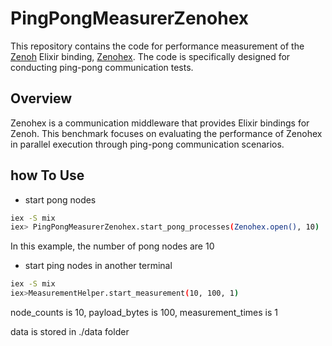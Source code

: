 # PingPongMeasurerZenohex
This repository contains the code for performance measurement of the [Zenoh](https://github.com/eclipse-zenoh/zenoh) Elixir binding, [Zenohex](https://github.com/b5g-ex/zenohex). The code is specifically designed for conducting ping-pong communication tests.

## Overview

Zenohex is a communication middleware that provides Elixir bindings for Zenoh. This benchmark focuses on evaluating the performance of Zenohex in parallel execution through ping-pong communication scenarios.

## how To Use
- start pong nodes
```bash
iex -S mix
iex> PingPongMeasurerZenohex.start_pong_processes(Zenohex.open(), 10)
```
In this example, the number of pong nodes are 10

- start ping nodes in another terminal
```bash
iex -S mix
iex>MeasurementHelper.start_measurement(10, 100, 1)
```
node_counts is 10, payload_bytes is 100, measurement_times is 1

data is stored in ./data folder
